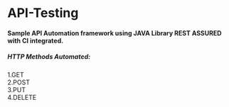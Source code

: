 # API-Testing
#### Sample API Automation framework using JAVA Library REST ASSURED with CI integrated.

##### HTTP Methods Automated:  
1.GET  
2.POST  
3.PUT  
4.DELETE  

